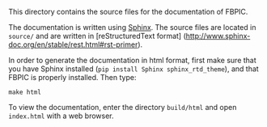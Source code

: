 This directory contains the source files for the documentation of FBPIC.

The documentation is written using [Sphinx](http://www.sphinx-doc.org/en/stable/). The source files are located in `source/` and are written in [reStructuredText format] (http://www.sphinx-doc.org/en/stable/rest.html#rst-primer).

In order to generate the documentation in html format, first make sure
that you have Sphinx installed (`pip install Sphinx sphinx_rtd_theme`), and that FBPIC
is properly installed. Then type:
```
make html
```

To view the documentation, enter the directory `build/html` and open
`index.html` with a web browser.
